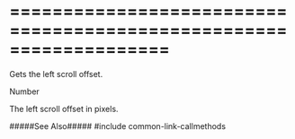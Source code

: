 ===================================================================
===================================================================

<!--shortDescription-->
Gets the left scroll offset.
<!--/shortDescription-->

<!--returnType-->Number<!--/returnType-->
<!--returnDescription-->
The left scroll offset in pixels.
<!--/returnDescription-->

<!--fullDescription-->
#####See Also#####
#include common-link-callmethods
<!--/fullDescription-->